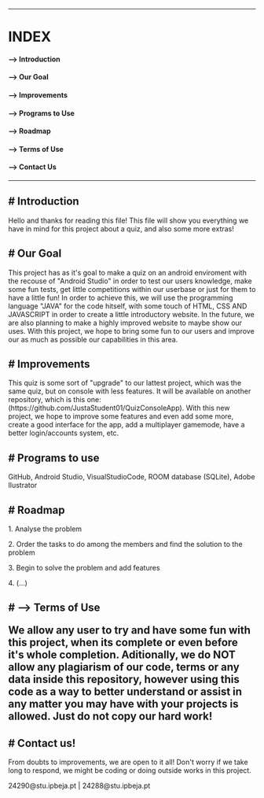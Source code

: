 -----------------------------------------------------------------------------------------------------------------------------------------------------------------------
<h1>INDEX</h1>

<h4> --> Introduction</h4>

<h4> --> Our Goal</h4>

<h4> --> Improvements</h4>

<h4> --> Programs to Use</h4>

<h4> --> Roadmap</h4>

<h4> --> Terms of Use

<h4> --> Contact Us</h4>

-----------------------------------------------------------------------------------------------------------------------------------------------------------------------



<h2># Introduction</h2>

<p>Hello and thanks for reading this file! This file will show you everything we have in mind for this project about a quiz, and also some more extras!</p>

<h2># Our Goal</h2>

<p>This project has as it's goal to make a quiz on an android enviroment with the recouse of "Android Studio" in order to test our users knowledge, make some fun tests, get little competitions within our userbase or just for them to have a little fun! In order to achieve this, we will use the programming language "JAVA" for the code hitself, with some touch of HTML, CSS AND JAVASCRIPT in order to create a little introductory website. In the future, we are also planning to make a highly improved website to maybe show our uses. With this project, we hope to bring some fun to our users and improve our as much as possible our capabilities in this area. </p>

<h2># Improvements</h2>

<p>This quiz is some sort of "upgrade" to our lattest project, which was the same quiz, but on console with less features. It will be available on another repository, which is this one: (https://github.com/JustaStudent01/QuizConsoleApp). With this new project, we hope to improve some features and even add some more, create a good interface for the app, add a multiplayer gamemode, have a better login/accounts system, etc.</p>

<h2># Programs to use</h2>

<p>GitHub, Android Studio, VisualStudioCode, ROOM database (SQLite), Adobe Ilustrator</p>

<h2># Roadmap</h2>

<p>1. Analyse the problem</p>
<p>2. Order the tasks to do among the members and find the solution to the problem</p>
<p>3. Begin to solve the problem and add features</p>
<p> 4. (...)</p>
   
<h2># --> Terms of Use
   
<p> We allow any user to try and have some fun with this project, when its complete or even before it's whole completion. Aditionally, we do NOT allow any plagiarism of our code, terms or any data inside this repository, however using this code as a way to better understand or assist in any matter you may have with your projects is allowed. Just do not copy our hard work!     
      
<h2># Contact us!</h2>

<p>From doubts to improvements, we are open to it all! Don't worry if we take long to respond, we might be coding or doing outside works in this project.</p>

<p>24290@stu.ipbeja.pt | 
24288@stu.ipbeja.pt</p>
